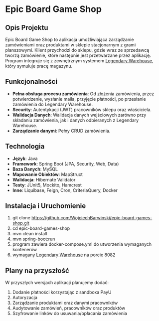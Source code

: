 # Epic Board Game Shop

## Opis Projektu

Epic Board Game Shop to aplikacja umożliwiająca zarządzanie zamówieniami oraz produktami w sklepie stacjonarnym z 
grami planszowymi. Klient przychodzi do sklepu, gdzie wraz ze sprzedawcą tworzą zamówienie, 
które następnie jest przetwarzane przez aplikację.
Program integruje się z zewnętrznym systemem [Legendary Warehouse](https://github.com/WojciechBarwinski/legendary-warehouse), 
który symuluje pracę magazynu.

## Funkcjonalności

- **Pełna obsługa procesu zamówienia**: Od złożenia zamówienia, przez potwierdzenie, wysłanie maila, przyjęcie płatności, 
po przesłanie zamówienia do Legendary Warehouse.
- **Security**: Autentykacji (JWT) pracowników sklepu oraz właściciela.
- **Walidacja Danych**: Walidacja danych wejściowych zarówno przy składaniu zamówienia, jak i danych odbieranych z Legendary Warehouse.
- **Zarządzanie danymi**: Pełny CRUD zamówienia.

## Technologia

- **Język**: Java
- **Framework**: Spring Boot (JPA, Security, Web, Data)
- **Baza Danych**: MySQL
- **Mapowanie Obiektów**: MapStruct
- **Walidacja**: Hibernate Validator
- **Testy**: JUnit5, Mockito, Hamcrest
- **Inne**: Liquibase, Feign, Cron, CriteriaQuery, Docker


## Instalacja i Uruchomienie
1. git clone https://github.com/WojciechBarwinski/epic-board-games-shop.git
2. cd epic-board-games-shop
3. mvn clean install
4. mvn spring-boot:run
5. program zawiera docker-compose.yml do utworzenia wymaganych kontenerów
6. wymagany [Legendary Warehouse](https://github.com/WojciechBarwinski/legendary-warehouse) na porcie 8082


## Plany na przyszłość

W przyszłych wersjach aplikacji planujemy dodać:

1. Dodanie płatności korzystając z sandboxa PayU
2. Autoryzacja
3. Zarządzanie produktami oraz danymi pracowników
4. Audytowanie zamówień, pracowników oraz produktów
5. Szyfrowanie linków do usuwania/opłacania zamówienia